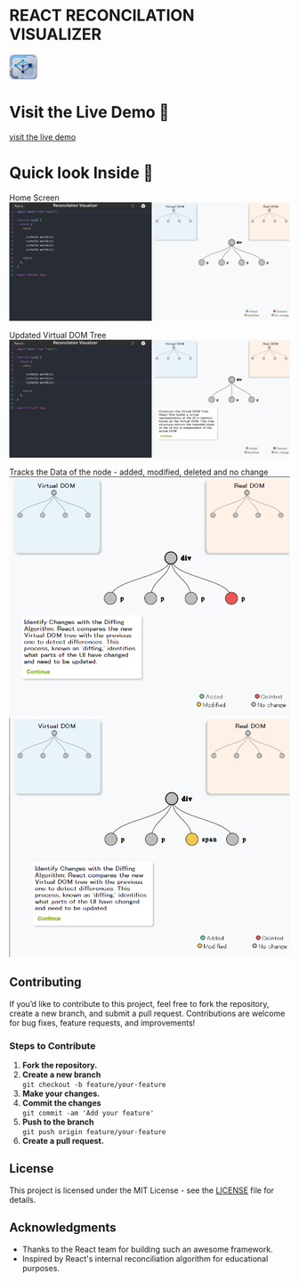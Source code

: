 # REACT RECONCILATION VISUALIZER 

<img src="public/favicon.svg" width="50" />

# Visit the Live Demo 🚀

[visit the live demo](https://deepaksingh74.github.io/reconcilation-visualizer/)

# Quick look Inside 👀

Home Screen
![](display/home_page.png)



Updated Virtual DOM Tree
![](display/home_page_1.png)


Tracks the Data of the node - added, modified, deleted and no change
![](display/home_page_2.png)
![](display/home_page_3.png)


## Contributing

If you’d like to contribute to this project, feel free to fork the repository, create a new branch, and submit a pull request. Contributions are welcome for bug fixes, feature requests, and improvements!

### Steps to Contribute

1. **Fork the repository.**
2. **Create a new branch**  
   `git checkout -b feature/your-feature`
3. **Make your changes.**
4. **Commit the changes**  
   `git commit -am 'Add your feature'`
5. **Push to the branch**  
   `git push origin feature/your-feature`
6. **Create a pull request.**


## License

This project is licensed under the MIT License - see the [LICENSE](LICENSE) file for details.

## Acknowledgments

- Thanks to the React team for building such an awesome framework.
- Inspired by React's internal reconciliation algorithm for educational purposes.


